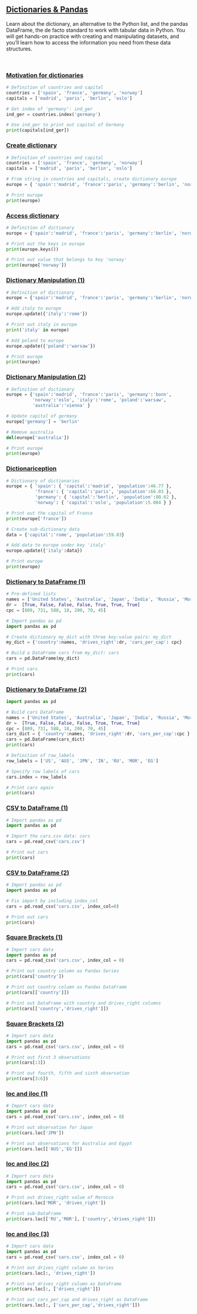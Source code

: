 ## [Dictionaries & Pandas](https://campus.datacamp.com/courses/intermediate-python/dictionaries-pandas)

Learn about the dictionary, an alternative to the Python list, and the pandas DataFrame, the de facto standard to work with tabular data in Python. You will get hands-on practice with creating and manipulating datasets, and you’ll learn how to access the information you need from these data structures.

<br>

### [Motivation for dictionaries](https://campus.datacamp.com/courses/intermediate-python/dictionaries-pandas?ex=2)

```Python
# Definition of countries and capital
countries = ['spain', 'france', 'germany', 'norway']
capitals = ['madrid', 'paris', 'berlin', 'oslo']

# Get index of 'germany': ind_ger
ind_ger = countries.index('germany')

# Use ind_ger to print out capital of Germany
print(capitals[ind_ger])
```

### [Create dictionary](https://campus.datacamp.com/courses/intermediate-python/dictionaries-pandas?ex=3)

```Python
# Definition of countries and capital
countries = ['spain', 'france', 'germany', 'norway']
capitals = ['madrid', 'paris', 'berlin', 'oslo']

# From string in countries and capitals, create dictionary europe
europe = { 'spain':'madrid', 'france':'paris', 'germany':'berlin', 'norway':'oslo' }

# Print europe
print(europe)
```

### [Access dictionary](https://campus.datacamp.com/courses/intermediate-python/dictionaries-pandas?ex=4)

```Python
# Definition of dictionary
europe = {'spain':'madrid', 'france':'paris', 'germany':'berlin', 'norway':'oslo' }

# Print out the keys in europe
print(europe.keys())

# Print out value that belongs to key 'norway'
print(europe['norway'])
```

### [Dictionary Manipulation (1)](https://campus.datacamp.com/courses/intermediate-python/dictionaries-pandas?ex=6)

```Python
# Definition of dictionary
europe = {'spain':'madrid', 'france':'paris', 'germany':'berlin', 'norway':'oslo' }

# Add italy to europe
europe.update({'italy':'rome'})

# Print out italy in europe
print('italy' in europe)

# Add poland to europe
europe.update({'poland':'warsaw'})

# Print europe
print(europe)
```

### [Dictionary Manipulation (2)](https://campus.datacamp.com/courses/intermediate-python/dictionaries-pandas?ex=7)

```Python
# Definition of dictionary
europe = {'spain':'madrid', 'france':'paris', 'germany':'bonn',
          'norway':'oslo', 'italy':'rome', 'poland':'warsaw',
          'australia':'vienna' }

# Update capital of germany
europe['germany'] = 'berlin'

# Remove australia
del(europe['australia'])

# Print europe
print(europe)
```

### [Dictionariception](https://campus.datacamp.com/courses/intermediate-python/dictionaries-pandas?ex=8)

```Python
# Dictionary of dictionaries
europe = { 'spain': { 'capital':'madrid', 'population':46.77 },
           'france': { 'capital':'paris', 'population':66.03 },
           'germany': { 'capital':'berlin', 'population':80.62 },
           'norway': { 'capital':'oslo', 'population':5.084 } }

# Print out the capital of France
print(europe['france'])

# Create sub-dictionary data
data = {'capital':'rome', 'population':59.83}

# Add data to europe under key 'italy'
europe.update({'italy':data})

# Print europe
print(europe)
```

### [Dictionary to DataFrame (1)](https://campus.datacamp.com/courses/intermediate-python/dictionaries-pandas?ex=10)

```Python
# Pre-defined lists
names = ['United States', 'Australia', 'Japan', 'India', 'Russia', 'Morocco', 'Egypt']
dr =  [True, False, False, False, True, True, True]
cpc = [809, 731, 588, 18, 200, 70, 45]

# Import pandas as pd
import pandas as pd

# Create dictionary my_dict with three key:value pairs: my_dict
my_dict = {'country':names, 'drives_right':dr, 'cars_per_cap': cpc}

# Build a DataFrame cars from my_dict: cars
cars = pd.DataFrame(my_dict)

# Print cars
print(cars)
```

### [Dictionary to DataFrame (2)](https://campus.datacamp.com/courses/intermediate-python/dictionaries-pandas?ex=11)

```Python
import pandas as pd

# Build cars DataFrame
names = ['United States', 'Australia', 'Japan', 'India', 'Russia', 'Morocco', 'Egypt']
dr =  [True, False, False, False, True, True, True]
cpc = [809, 731, 588, 18, 200, 70, 45]
cars_dict = { 'country':names, 'drives_right':dr, 'cars_per_cap':cpc }
cars = pd.DataFrame(cars_dict)
print(cars)

# Definition of row_labels
row_labels = ['US', 'AUS', 'JPN', 'IN', 'RU', 'MOR', 'EG']

# Specify row labels of cars
cars.index = row_labels

# Print cars again
print(cars)
```

### [CSV to DataFrame (1)](https://campus.datacamp.com/courses/intermediate-python/dictionaries-pandas?ex=12)

```Python
# Import pandas as pd
import pandas as pd

# Import the cars.csv data: cars
cars = pd.read_csv('cars.csv')

# Print out cars
print(cars)
```

### [CSV to DataFrame (2)](https://campus.datacamp.com/courses/intermediate-python/dictionaries-pandas?ex=13)

```Python
# Import pandas as pd
import pandas as pd

# Fix import by including index_col
cars = pd.read_csv('cars.csv', index_col=0)

# Print out cars
print(cars)
```

### [Square Brackets (1)](https://campus.datacamp.com/courses/intermediate-python/dictionaries-pandas?ex=15)

```Python
# Import cars data
import pandas as pd
cars = pd.read_csv('cars.csv', index_col = 0)

# Print out country column as Pandas Series
print(cars['country'])

# Print out country column as Pandas DataFrame
print(cars[['country']])

# Print out DataFrame with country and drives_right columns
print(cars[['country','drives_right']])
```

### [Square Brackets (2)](https://campus.datacamp.com/courses/intermediate-python/dictionaries-pandas?ex=16)

```Python
# Import cars data
import pandas as pd
cars = pd.read_csv('cars.csv', index_col = 0)

# Print out first 3 observations
print(cars[:3])

# Print out fourth, fifth and sixth observation
print(cars[3:6])
```

### [loc and iloc (1)](https://campus.datacamp.com/courses/intermediate-python/dictionaries-pandas?ex=17)

```Python
# Import cars data
import pandas as pd
cars = pd.read_csv('cars.csv', index_col = 0)

# Print out observation for Japan
print(cars.loc['JPN'])

# Print out observations for Australia and Egypt
print(cars.loc[['AUS','EG']])
```

### [loc and iloc (2)](https://campus.datacamp.com/courses/intermediate-python/dictionaries-pandas?ex=18)

```Python
# Import cars data
import pandas as pd
cars = pd.read_csv('cars.csv', index_col = 0)

# Print out drives_right value of Morocco
print(cars.loc['MOR', 'drives_right'])

# Print sub-DataFrame
print(cars.loc[['RU','MOR'], ['country','drives_right']])
```

### [loc and iloc (3)](https://campus.datacamp.com/courses/intermediate-python/dictionaries-pandas?ex=19)

```Python
# Import cars data
import pandas as pd
cars = pd.read_csv('cars.csv', index_col = 0)

# Print out drives_right column as Series
print(cars.loc[:, 'drives_right'])

# Print out drives_right column as DataFrame
print(cars.loc[:, ['drives_right']])

# Print out cars_per_cap and drives_right as DataFrame
print(cars.loc[:, ['cars_per_cap','drives_right']])
```
